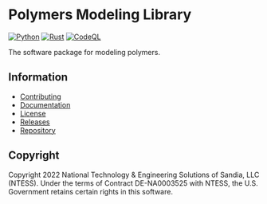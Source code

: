 # Polymers Modeling Library

[![Python](https://img.shields.io/github/workflow/status/sandialabs/polymers/main?label=Python&logo=github)](https://github.com/sandialabs/polymers/tree/main/python#readme)
[![Rust](https://img.shields.io/github/workflow/status/sandialabs/polymers/main?label=Rust&logo=github)](https://github.com/sandialabs/polymers/tree/main/rust#readme)
[![CodeQL](https://img.shields.io/github/workflow/status/sandialabs/polymers/CodeQL?label=CodeQL&logo=github)](https://github.com/sandialabs/polymers)

The software package for modeling polymers.

## Information

- [Contributing](https://github.com/sandialabs/polymers/blob/main/CONTRIBUTING.md)
- [Documentation](https://sandialabs.github.io/polymers)
- [License](https://github.com/sandialabs/polymers/blob/main/LICENSE)
- [Releases](https://github.com/sandialabs/polymers/releases)
- [Repository](https://github.com/sandialabs/polymers)

## Copyright

Copyright 2022 National Technology & Engineering Solutions of Sandia, LLC (NTESS). Under the terms of Contract DE-NA0003525 with NTESS, the U.S. Government retains certain rights in this software.
